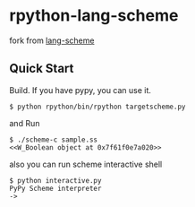 # rpython-lang-scheme

fork from [lang-scheme](https://bitbucket.org/pypy/lang-scheme)

## Quick Start

Build. If you have pypy, you can use it.

```console
$ python rpython/bin/rpython targetscheme.py
```

and Run

```console
$ ./scheme-c sample.ss
<<W_Boolean object at 0x7f61f0e7a020>>
```

also you can run scheme interactive shell

```console
$ python interactive.py
PyPy Scheme interpreter
->
```
